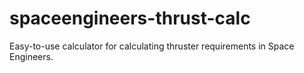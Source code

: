 # spaceengineers-thrust-calc

Easy-to-use calculator for calculating thruster requirements in Space Engineers.
